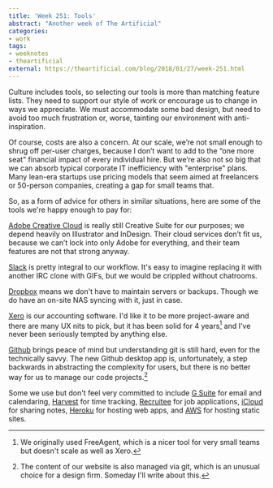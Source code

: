 ```yaml
---
title: 'Week 251: Tools'
abstract: "Another week of The Artificial"
categories:
- work
tags:
- weeknotes
- theartificial
external: https://theartificial.com/blog/2018/01/27/week-251.html
---
```


Culture includes tools, so selecting our tools is more than matching feature lists. They need to support our style of work or encourage us to change in ways we appreciate. We must accommodate some bad design, but need to avoid too much frustration or, worse, tainting our environment with anti-inspiration.

Of course, costs are also a concern. At our scale, we’re not small enough to shrug off per-user charges, because I don’t want to add to the “one more seat" financial impact of every individual hire. But we’re also not so big that we can absorb typical corporate IT inefficiency with "enterprise" plans. Many lean-era startups use pricing models that seem aimed at freelancers or 50-person companies, creating a gap for small teams that.

So, as a form of advice for others in similar situations, here are some of the tools we're happy enough to pay for:

[Adobe Creative Cloud](https://www.adobe.com/nl/creativecloud/business/teams.html) is really still Creative Suite for our purposes; we depend heavily on Illustrator and InDesign. Their cloud services don’t fit us, because we can’t lock into only Adobe for everything, and their team features are not that strong anyway.

[Slack](https://slack.com/) is pretty integral to our workflow. It's easy to imagine replacing it with another IRC clone with GIFs, but we would be crippled without chatrooms.

[Dropbox](https://www.dropbox.com/business) means we don't have to maintain servers or backups. Though we do have an on-site NAS syncing with it, just in case.

[Xero](https://www.xero.com/) is our accounting software. I'd like it to be more project-aware and there are many UX nits to pick, but it has been solid for 4 years[^freeagent] and I've never been seriously tempted by anything else.

[^freeagent]: We originally used FreeAgent, which is a nicer tool for very small teams but doesn't scale as well as Xero.

[Github](https://github.com/business) brings peace of mind but understanding git is still hard, even for the technically savvy. The new Github desktop app is, unfortunately, a step backwards in abstracting the complexity for users, but there is no better way for us to manage our code projects.[^site]

[^site]: The content of our website is also managed via git, which is an unusual choice for a design firm. Someday I'll write about this.

Some we use but don't feel very committed to include [G Suite](https://gsuite.google.com/) for email and calendaring, [Harvest](https://www.getharvest.com/) for time tracking, [Recruitee](https://recruitee.com/) for job applications, [iCloud](https://www.apple.com/icloud/) for sharing notes, [Heroku](https://www.heroku.com/) for hosting web apps, and [AWS](https://aws.amazon.com/) for hosting static sites.
